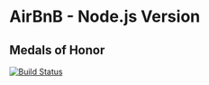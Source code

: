 AirBnB - Node.js Version
========================

Medals of Honor
---------------
[![Build Status](https://travis-ci.org/AimeeKnight/airbnb-js.png?branch=master)](https://travis-ci.org/AimeeKnight/airbnb-js)
